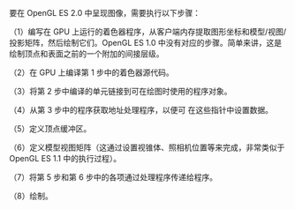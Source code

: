 要在 OpenGL ES 2.0 中呈现图像，需要执行以下步骤：

（1）编写在 GPU 上运行的着色器程序，从客户端内存提取图形坐标和模型/视图/投影矩阵，然后绘制它们。OpenGL ES 1.0 中没有对应的步骤。简单来讲，这是绘制顶点和表面之前的一个附加的间接层级。

（2）在 GPU 上编译第 1 步中的着色器源代码。

（3）将第 2 步中编译的单元链接到可在绘图时使用的程序对象。

（4）从第 3 步中的程序获取地址处理程序，以便可 在这些指针中设置数据。

（5）定义顶点缓冲区。

（6）定义模型视图矩阵（这通过设置视锥体、照相机位置等来完成，非常类似于 OpenGL ES 1.1 中的执行过程）。

（7）将第 5 步和第 6 步中的各项通过处理程序传递给程序。

（8）绘制。